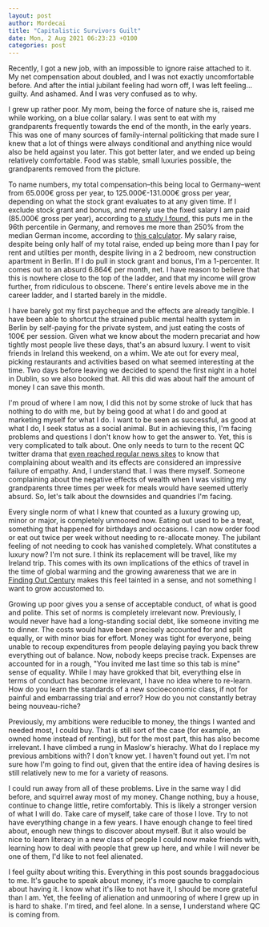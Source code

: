 ```yaml
---
layout: post
author: Mordecai
title: "Capitalistic Survivors Guilt"
date: Mon, 2 Aug 2021 06:23:23 +0100
categories: post
---
```


Recently, I got a new job, with an impossible to ignore raise attached to it. My
net compensation about doubled, and I was not exactly uncomfortable before. And
after the intial jubilant feeling had worn off, I was left
feeling... guilty. And ashamed. And I was very confused as to why.

I grew up rather poor. My mom, being the force of nature she is, raised me while
working, on a blue collar salary. I was sent to eat with my grandparents
frequently towards the end of the month, in the early years. This was one of
many sources of family-internal politicking that made sure I knew that a lot of
things were always conditional and anything nice would also be held against you
later. This got better later, and we ended up being relatively comfortable. Food
was stable, small luxuries possible, the grandparents removed from the picture.

To name numbers, my total compensation–this being local to Germany–went from
65.000€ gross per year, to 125.000€-131.000€ gross per year, depending on what
the stock grant evaluates to at any given time. If I exclude stock grant and
bonus, and merely use the fixed salary I am paid (85.000€ gross per year),
according to [a study I found][study], this puts me in the 96th percentile in
Germany, and removes me more than 250% from the median German income, according
to [this calculator][calc]. My salary raise, despite being only half of my total
raise, ended up being more than I pay for rent and utilties per month, despite
living in a 2 bedroom, new construction apartment in Berlin. If I do pull in
stock grant and bonus, I'm a 1-percenter. It comes out to an absurd 6.864€ per
month, net. I have reason to believe that this is nowhere close to the top of
the ladder, and that my income will grow further, from ridiculous to
obscene. There's entire levels above me in the career ladder, and I started
barely in the middle.

I have barely got my first paycheque and the effects are already tangible. I
have been able to shortcut the strained public mental health system in Berlin by
self-paying for the private system, and just eating the costs of 100€ per
session. Given what we know about the modern precariat and how tightly most
people live these days, that's an absurd luxury. I went to visit friends in
Ireland this weekend, on a whim. We ate out for every meal, picking restaurants
and activities based on what seemed interesting at the time. Two days before
leaving we decided to spend the first night in a hotel in Dublin, so we also
booked that. All this did was about half the amount of money I can save this
month.

I'm proud of where I am now, I did this not by some stroke of luck that has
nothing to do with me, but by being good at what I do and good at marketing
myself for what I do. I want to be seen as successful, as good at what I do, I
seek status as a social animal. But in achieving this, I'm facing problems and
questions I don't know how to get the answer to. Yet, this is very complicated
to talk about. One only needs to turn to the recent QC twitter drama that [even
reached regular news sites](qc-link) to know that complaining about wealth and
its effects are considered an impressive failure of empathy. And, I understand
that. I was there myself. Someone complaining about the negative effects of
wealth when I was visiting my grandparents three times per week for meals would
have seemed utterly absurd. So, let's talk about the downsides and quandries I'm
facing.

Every single norm of what I knew that counted as a luxury growing up, minor or
major, is completely unmoored now. Eating out used to be a treat, something that
happened for birthdays and occasions. I can now order food or eat out twice per
week without needing to re-allocate money. The jubilant feeling of not needing
to cook has vanished completely. What constitutes a luxury now? I'm not sure. I
think its replacement will be travel, like my Ireland trip. This comes with its
own implications of the ethics of travel in the time of global warming and the
growing awareness that we are in [Finding Out Century][finding-out-twitter]
makes this feel tainted in a sense, and not something I want to grow accustomed
to.

Growing up poor gives you a sense of acceptable conduct, of what is good and
polite. This set of norms is completely irrelevant now. Previously, I would
never have had a long-standing social debt, like someone inviting me to
dinner. The costs would have been precisely accounted for and split equally, or
with minor bias for effort. Money was tight for everyone, being unable to recoup
expenditures from people delaying paying you back threw everything out of
balance. Now, nobody keeps precise track. Expenses are accounted for in a rough,
"You invited me last time so this tab is mine" sense of equality. While I
may have grokked that bit, everything else in terms of conduct has become
irrelevant, I have no idea where to re-learn. How do you learn the standards of
a new socioeconomic class, if not for painful and embarrassing trial and error?
How do you not constantly betray being nouveau-riche?

Previously, my ambitions were reducible to money, the things I wanted and needed
most, I could buy. That is still sort of the case (for example, an owned home
instead of renting), but for the most part, this has also become
irrelevant. I have climbed a rung in Maslow's hierachy. What do I replace my
previous ambitions with? I don't know yet. I haven't found out yet. I'm not sure
how I'm going to find out, given that the entire idea of having desires is still
relatively new to me for a variety of reasons.

I could run away from all of these problems. Live in the same way I did before,
and squirrel away most of my money. Change nothing, buy a house, continue to
change little, retire comfortably. This is likely a stronger version of what I
will do. Take care of myself, take care of those I love. Try to not have
everything change in a few years. I have enough change to feel tired about,
enough new things to discover about myself. But it also would be nice to learn
literacy in a new class of people I could now make friends with, learning how to
deal with people that grew up here, and while I will never be one of them, I'd
like to not feel alienated.

I feel guilty about writing this. Everything in this post sounds braggadocious
to me. It's gauche to speak about money, it's more gauche to complain about
having it. I know what it's like to not have it, I should be more grateful than
I am. Yet, the feeling of alienation and unmooring of where I grew up in is hard
to shake. I'm tired, and feel alone. In a sense, I understand where QC is coming
from.

[study]: https://www.iwkoeln.de/studien/judith-niehues-maximilian-stockhausen-einkommensverteilung-nach-soziooekonomischen-teilgruppen-437725.html
[calc]: https://www.iwkoeln.de/presse/multimedia/judith-niehues-wie-arm-oder-reich-waeren-sie-in-anderen-laendern-europas.html
[qc-link]: https://www.newsweek.com/twitter-thread-about-acid-trip-sparks-internet-backlash-1610675
[finding-out-twitter]: https://twitter.com/merman_melville/status/1364000670760669184?lang=en
